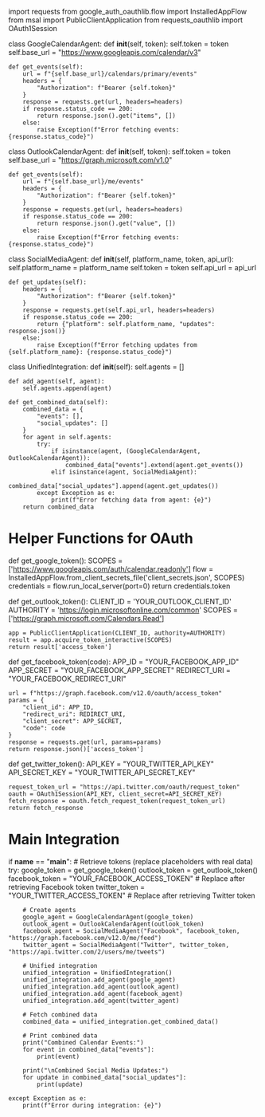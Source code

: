 import requests
from google_auth_oauthlib.flow import InstalledAppFlow
from msal import PublicClientApplication
from requests_oauthlib import OAuth1Session

class GoogleCalendarAgent:
    def __init__(self, token):
        self.token = token
        self.base_url = "https://www.googleapis.com/calendar/v3"

    def get_events(self):
        url = f"{self.base_url}/calendars/primary/events"
        headers = {
            "Authorization": f"Bearer {self.token}"
        }
        response = requests.get(url, headers=headers)
        if response.status_code == 200:
            return response.json().get("items", [])
        else:
            raise Exception(f"Error fetching events: {response.status_code}")

class OutlookCalendarAgent:
    def __init__(self, token):
        self.token = token
        self.base_url = "https://graph.microsoft.com/v1.0"

    def get_events(self):
        url = f"{self.base_url}/me/events"
        headers = {
            "Authorization": f"Bearer {self.token}"
        }
        response = requests.get(url, headers=headers)
        if response.status_code == 200:
            return response.json().get("value", [])
        else:
            raise Exception(f"Error fetching events: {response.status_code}")

class SocialMediaAgent:
    def __init__(self, platform_name, token, api_url):
        self.platform_name = platform_name
        self.token = token
        self.api_url = api_url

    def get_updates(self):
        headers = {
            "Authorization": f"Bearer {self.token}"
        }
        response = requests.get(self.api_url, headers=headers)
        if response.status_code == 200:
            return {"platform": self.platform_name, "updates": response.json()}
        else:
            raise Exception(f"Error fetching updates from {self.platform_name}: {response.status_code}")

class UnifiedIntegration:
    def __init__(self):
        self.agents = []

    def add_agent(self, agent):
        self.agents.append(agent)

    def get_combined_data(self):
        combined_data = {
            "events": [],
            "social_updates": []
        }
        for agent in self.agents:
            try:
                if isinstance(agent, (GoogleCalendarAgent, OutlookCalendarAgent)):
                    combined_data["events"].extend(agent.get_events())
                elif isinstance(agent, SocialMediaAgent):
                    combined_data["social_updates"].append(agent.get_updates())
            except Exception as e:
                print(f"Error fetching data from agent: {e}")
        return combined_data

# Helper Functions for OAuth
def get_google_token():
    SCOPES = ['https://www.googleapis.com/auth/calendar.readonly']
    flow = InstalledAppFlow.from_client_secrets_file('client_secrets.json', SCOPES)
    credentials = flow.run_local_server(port=0)
    return credentials.token

def get_outlook_token():
    CLIENT_ID = 'YOUR_OUTLOOK_CLIENT_ID'
    AUTHORITY = 'https://login.microsoftonline.com/common'
    SCOPES = ['https://graph.microsoft.com/Calendars.Read']

    app = PublicClientApplication(CLIENT_ID, authority=AUTHORITY)
    result = app.acquire_token_interactive(SCOPES)
    return result['access_token']

def get_facebook_token(code):
    APP_ID = "YOUR_FACEBOOK_APP_ID"
    APP_SECRET = "YOUR_FACEBOOK_APP_SECRET"
    REDIRECT_URI = "YOUR_FACEBOOK_REDIRECT_URI"

    url = f"https://graph.facebook.com/v12.0/oauth/access_token"
    params = {
        "client_id": APP_ID,
        "redirect_uri": REDIRECT_URI,
        "client_secret": APP_SECRET,
        "code": code
    }
    response = requests.get(url, params=params)
    return response.json()['access_token']

def get_twitter_token():
    API_KEY = "YOUR_TWITTER_API_KEY"
    API_SECRET_KEY = "YOUR_TWITTER_API_SECRET_KEY"

    request_token_url = "https://api.twitter.com/oauth/request_token"
    oauth = OAuth1Session(API_KEY, client_secret=API_SECRET_KEY)
    fetch_response = oauth.fetch_request_token(request_token_url)
    return fetch_response

# Main Integration
if __name__ == "__main__":
    # Retrieve tokens (replace placeholders with real data)
    try:
        google_token = get_google_token()
        outlook_token = get_outlook_token()
        facebook_token = "YOUR_FACEBOOK_ACCESS_TOKEN"  # Replace after retrieving Facebook token
        twitter_token = "YOUR_TWITTER_ACCESS_TOKEN"    # Replace after retrieving Twitter token

        # Create agents
        google_agent = GoogleCalendarAgent(google_token)
        outlook_agent = OutlookCalendarAgent(outlook_token)
        facebook_agent = SocialMediaAgent("Facebook", facebook_token, "https://graph.facebook.com/v12.0/me/feed")
        twitter_agent = SocialMediaAgent("Twitter", twitter_token, "https://api.twitter.com/2/users/me/tweets")

        # Unified integration
        unified_integration = UnifiedIntegration()
        unified_integration.add_agent(google_agent)
        unified_integration.add_agent(outlook_agent)
        unified_integration.add_agent(facebook_agent)
        unified_integration.add_agent(twitter_agent)

        # Fetch combined data
        combined_data = unified_integration.get_combined_data()

        # Print combined data
        print("Combined Calendar Events:")
        for event in combined_data["events"]:
            print(event)

        print("\nCombined Social Media Updates:")
        for update in combined_data["social_updates"]:
            print(update)

    except Exception as e:
        print(f"Error during integration: {e}")
